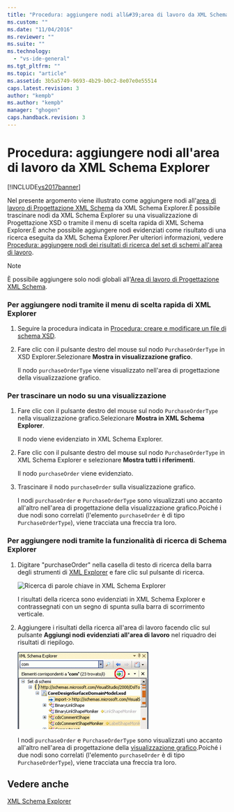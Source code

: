 ```yaml
---
title: "Procedura: aggiungere nodi all&#39;area di lavoro da XML Schema Explorer | Microsoft Docs"
ms.custom: ""
ms.date: "11/04/2016"
ms.reviewer: ""
ms.suite: ""
ms.technology: 
  - "vs-ide-general"
ms.tgt_pltfrm: ""
ms.topic: "article"
ms.assetid: 3b5a5749-9693-4b29-b0c2-8e07e0e55514
caps.latest.revision: 3
author: "kempb"
ms.author: "kempb"
manager: "ghogen"
caps.handback.revision: 3
---
```

# Procedura: aggiungere nodi all&#39;area di lavoro da XML Schema Explorer
[!INCLUDE[vs2017banner](../code-quality/includes/vs2017banner.md)]

Nel presente argomento viene illustrato come aggiungere nodi all'[area di lavoro di Progettazione XML Schema](../xml-tools/xml-schema-designer-workspace.md) da XML Schema Explorer.È possibile trascinare nodi da XML Schema Explorer su una visualizzazione di Progettazione XSD o tramite il menu di scelta rapida di XML Schema Explorer.È anche possibile aggiungere nodi evidenziati come risultato di una ricerca eseguita da XML Schema Explorer.Per ulteriori informazioni, vedere [Procedura: aggiungere nodi dei risultati di ricerca del set di schemi all'area di lavoro](../xml-tools/how-to-add-schema-set-search-result-nodes-to-the-workspace.md).  
  
> [!NOTE]
>  È possibile aggiungere solo nodi globali all'[Area di lavoro di Progettazione XML Schema](../xml-tools/xml-schema-designer-workspace.md).  
  
### Per aggiungere nodi tramite il menu di scelta rapida di XML Explorer  
  
1.  Seguire la procedura indicata in [Procedura: creare e modificare un file di schema XSD](../xml-tools/how-to-create-and-edit-an-xsd-schema-file.md).  
  
2.  Fare clic con il pulsante destro del mouse sul nodo `PurchaseOrderType` in XSD Explorer.Selezionare **Mostra in visualizzazione grafico**.  
  
     Il nodo `purchaseOrderType` viene visualizzato nell'area di progettazione della visualizzazione grafico.  
  
### Per trascinare un nodo su una visualizzazione  
  
1.  Fare clic con il pulsante destro del mouse sul nodo `PurchaseOrderType` nella visualizzazione grafico.Selezionare **Mostra in XML Schema Explorer**.  
  
     Il nodo viene evidenziato in XML Schema Explorer.  
  
2.  Fare clic con il pulsante destro del mouse sul nodo `PurchaseOrderType` in XML Schema Explorer e selezionare **Mostra tutti i riferimenti**.  
  
     Il nodo `purchaseOrder` viene evidenziato.  
  
3.  Trascinare il nodo `purchaseOrder` sulla visualizzazione grafico.  
  
     I nodi `purchaseOrder` e `PurchaseOrderType` sono visualizzati uno accanto all'altro nell'area di progettazione della visualizzazione grafico.Poiché i due nodi sono correlati \(l'elemento `purchaseOrder` è di tipo `PurchaseOrderType`\), viene tracciata una freccia tra loro.  
  
### Per aggiungere nodi tramite la funzionalità di ricerca di Schema Explorer  
  
1.  Digitare "purchaseOrder" nella casella di testo di ricerca della barra degli strumenti di [XML Explorer](../xml-tools/xml-schema-explorer.md) e fare clic sul pulsante di ricerca.  
  
     ![Ricerca di parole chiave in XML Schema Explorer](~/xml-tools/media/schemaexplorersearch.gif "SchemaExplorerSearch")  
  
     I risultati della ricerca sono evidenziati in XML Schema Explorer e contrassegnati con un segno di spunta sulla barra di scorrimento verticale.  
  
2.  Aggiungere i risultati della ricerca all'area di lavoro facendo clic sul pulsante **Aggiungi nodi evidenziati all'area di lavoro** nel riquadro dei risultati di riepilogo.  
  
     ![Risultati della ricerca in XML Schema Explorer](../xml-tools/media/schemaexplorersearchresult.gif "SchemaExplorerSearchResult")  
  
     I nodi `purchaseOrder` e `PurchaseOrderType` sono visualizzati uno accanto all'altro nell'area di progettazione della [visualizzazione grafico](../xml-tools/graph-view.md).Poiché i due nodi sono correlati \(l'elemento `purchaseOrder` è di tipo `PurchaseOrderType`\), viene tracciata una freccia tra loro.  
  
## Vedere anche  
 [XML Schema Explorer](../xml-tools/xml-schema-explorer.md)